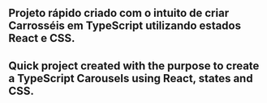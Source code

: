 ## Projeto rápido criado com o intuito de criar Carrosséis em TypeScript utilizando estados React e CSS.

## Quick project created with the purpose to create a TypeScript Carousels using React, states and CSS.